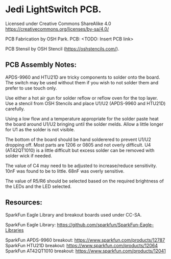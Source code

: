 Jedi LightSwitch PCB.
=====================

Licensed under Creative Commons ShareAlike 4.0 https://creativecommons.org/licenses/by-sa/4.0/

PCB Fabrication by OSH Park.
PCB: <TODO: Insert PCB link>

PCB Stensil by OSH Stencil (https://oshstencils.com/).


PCB Assembly Notes:
-------------------
APDS-9960 and HTU21D are tricky components to solder onto the board. The switch may be used without them if you wish to not solder them and prefer to use touch only.

Use either a hot air gun for solder reflow or reflow oven for the top layer. Use a stencil from OSH Stencils and place U1/U2 (APDS-9960 and HTU21D) carefully. 

Using a low flow and a temperature appropriate for the solder paste heat the board around U1/U2 bringing until the solder melds. Allow a little longer for U1 as the solder is not visible.

The bottom of the board should be hand solderered to prevent U1/U2 dropping off. Most parts are 1206 or 0805 and not overly difficult. U4 (AT42QT1010) is a little difficult but excess solder can be removed with solder wick if needed.

The value of C4 may need to be adjusted to increase/reduce sensitivity. 10nF was found to be to little. 68nF was overly sensitive.

The value of R5/R6 should be selected based on the required brightness of the LEDs and the LED selected.


Resources:
----------
SparkFun Eagle Library and breakout boards used under CC-SA.

SparkFun Eagle Library: https://github.com/sparkfun/SparkFun-Eagle-Libraries

SparkFun APDS-9960 breakout: https://www.sparkfun.com/products/12787
SparkFun HTU21D breakout: https://www.sparkfun.com/products/12064
SparkFun AT42QT1010 breakout: https://www.sparkfun.com/products/12041